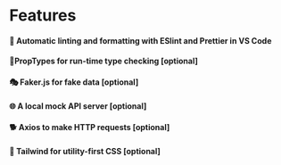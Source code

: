 # Features
#### 🎨 Automatic linting and formatting with ESlint and Prettier in VS Code 
#### 🚦PropTypes for run-time type checking [optional]
#### 🎭️ Faker.js for fake data [optional]
#### 🌐 A local mock API server [optional]
#### 🐕️ Axios to make HTTP requests [optional]
#### 🌊 Tailwind for utility-first CSS [optional]